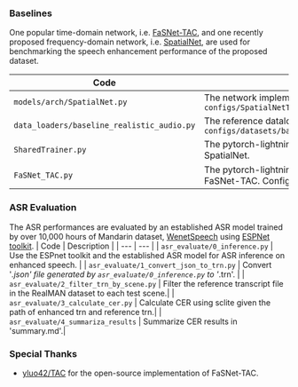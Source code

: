 ### Baselines
One popular time-domain network, i.e. [FaSNet-TAC](https://arxiv.org/abs/1910.14104), and one recently proposed frequency-domain network, i.e. [SpatialNet](https://arxiv.org/abs/2307.16516), are used for benchmarking the speech enhancement performance of the proposed dataset.


| Code | Description |
| --- | --- |
| `models/arch/SpatialNet.py` | The network implementation of SpatialNet. Configs: `configs/SpatialNetTiny.yaml` |
| `data_loaders/baseline_realistic_audio.py` | The reference dataloader implementation. Configs: `configs/datasets/baseline_realistic_audio_16k.yaml` |
| `SharedTrainer.py` | The pytorch-lightning Trainer implementation for SpatialNet.|
| `FaSNet_TAC.py` | The pytorch-lightning Trainer implementation for FaSNet-TAC. Configs: `configs/FaSNet_TAC.yaml` |



### ASR Evaluation
The ASR performances are evaluated by an established ASR model trained by over 10,000 hours of Mandarin dataset, [WenetSpeech](https://arxiv.org/abs/2110.03370) using [ESPNet toolkit](https://github.com/espnet/espnet).
| Code | Description |
| --- | --- |
| `asr_evaluate/0_inference.py` | Use the ESPnet toolkit and the established ASR model for ASR inference on enhanced speech. |
| `asr_evaluate/1_convert_json_to_trn.py` | Convert '*.json' file generated by `asr_evaluate/0_inference.py` to '*.trn'. |
| `asr_evaluate/2_filter_trn_by_scene.py` | Filter the reference transcript file in the RealMAN dataset to each test scene.|
| `asr_evaluate/3_calculate_cer.py` | Calculate CER using sclite given the path of enhanced trn and reference trn.|
| `asr_evaluate/4_summariza_results` | Summarize CER results in 'summary.md'.|


### Special Thanks
- [yluo42/TAC](https://github.com/yluo42/TAC) for the open-source implementation of FaSNet-TAC.
